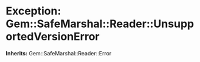 # Exception: Gem::SafeMarshal::Reader::UnsupportedVersionError
**Inherits:** Gem::SafeMarshal::Reader::Error
    




